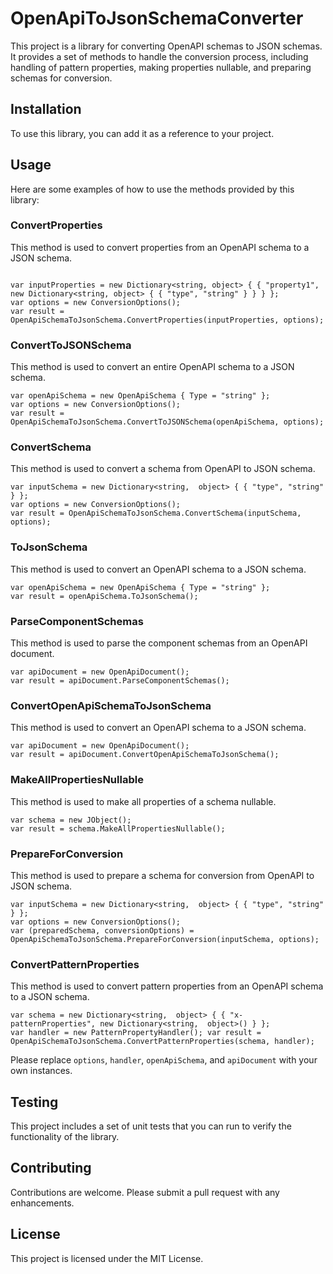# OpenApiToJsonSchemaConverter

This project is a library for converting OpenAPI schemas to JSON schemas. It provides a set of methods to handle the
conversion process, including handling of pattern properties, making properties nullable, and preparing schemas for
conversion.

## Installation

To use this library, you can add it as a reference to your project.

## Usage

Here are some examples of how to use the methods provided by this library:

### ConvertProperties

This method is used to convert properties from an OpenAPI schema to a JSON schema.

```

var inputProperties = new Dictionary<string, object> { { "property1", new Dictionary<string, object> { { "type", "string" } } } };
var options = new ConversionOptions();
var result = OpenApiSchemaToJsonSchema.ConvertProperties(inputProperties, options);

```

### ConvertToJSONSchema

This method is used to convert an entire OpenAPI schema to a JSON schema.

```
var openApiSchema = new OpenApiSchema { Type = "string" };
var options = new ConversionOptions();
var result = OpenApiSchemaToJsonSchema.ConvertToJSONSchema(openApiSchema, options);
```

### ConvertSchema

This method is used to convert a schema from OpenAPI to JSON schema.

```
var inputSchema = new Dictionary<string,  object> { { "type", "string" } };
var options = new ConversionOptions();
var result = OpenApiSchemaToJsonSchema.ConvertSchema(inputSchema, options);
```

### ToJsonSchema

This method is used to convert an OpenAPI schema to a JSON schema.

```
var openApiSchema = new OpenApiSchema { Type = "string" };
var result = openApiSchema.ToJsonSchema();
```

### ParseComponentSchemas

This method is used to parse the component schemas from an OpenAPI document.

```
var apiDocument = new OpenApiDocument();
var result = apiDocument.ParseComponentSchemas();
```

### ConvertOpenApiSchemaToJsonSchema

This method is used to convert an OpenAPI schema to a JSON schema.

```
var apiDocument = new OpenApiDocument();
var result = apiDocument.ConvertOpenApiSchemaToJsonSchema();
```

### MakeAllPropertiesNullable

This method is used to make all properties of a schema nullable.

```
var schema = new JObject();
var result = schema.MakeAllPropertiesNullable();
```

### PrepareForConversion

This method is used to prepare a schema for conversion from OpenAPI to JSON schema.

```
var inputSchema = new Dictionary<string,  object> { { "type", "string" } };
var options = new ConversionOptions();
var (preparedSchema, conversionOptions) = OpenApiSchemaToJsonSchema.PrepareForConversion(inputSchema, options);
```

### ConvertPatternProperties

This method is used to convert pattern properties from an OpenAPI schema to a JSON schema.

```
var schema = new Dictionary<string,  object> { { "x-patternProperties", new Dictionary<string,  object>() } };
var handler = new PatternPropertyHandler(); var result = OpenApiSchemaToJsonSchema.ConvertPatternProperties(schema, handler);
```

Please replace `options`, `handler`, `openApiSchema`, and `apiDocument` with your own instances.

## Testing

This project includes a set of unit tests that you can run to verify the functionality of the library.

## Contributing

Contributions are welcome. Please submit a pull request with any enhancements.

## License

This project is licensed under the MIT License.

```



```
